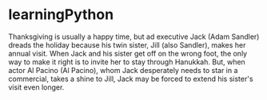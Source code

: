 # learningPython
Thanksgiving is usually a happy time, but ad executive Jack (Adam Sandler) dreads the holiday because his twin sister, Jill (also Sandler), makes her annual visit. When Jack and his sister get off on the wrong foot, the only way to make it right is to invite her to stay through Hanukkah. But, when actor Al Pacino (Al Pacino), whom Jack desperately needs to star in a commercial, takes a shine to Jill, Jack may be forced to extend his sister's visit even longer.
